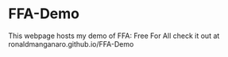 # FFA-Demo
This webpage hosts my demo of FFA: Free For All check it out at ronaldmanganaro.github.io/FFA-Demo
